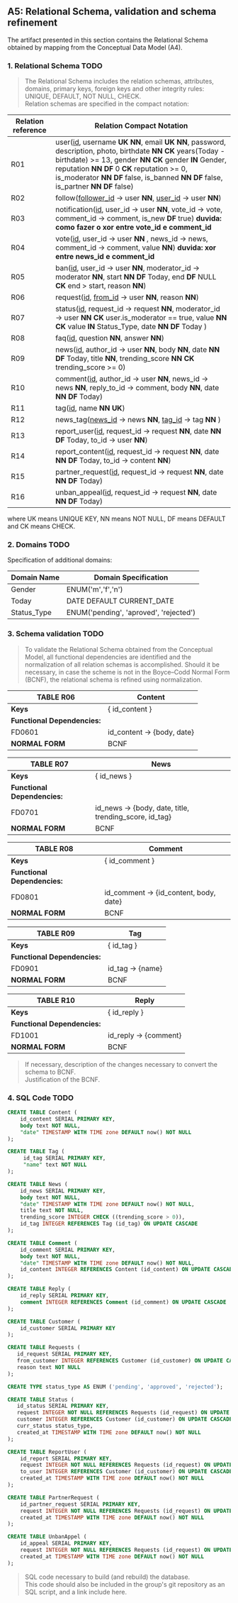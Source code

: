 ## A5: Relational Schema, validation and schema refinement

The artifact presented in this section contains the Relational Schema obtained by mapping from the Conceptual Data Model (A4). 

### 1. Relational Schema TODO

> The Relational Schema includes the relation schemas, attributes, domains, primary keys, foreign keys and other integrity rules: UNIQUE, DEFAULT, NOT NULL, CHECK.  
> Relation schemas are specified in the compact notation:  

| Relation reference | Relation Compact Notation                        |
| ------------------ | ------------------------------------------------ |
| R01                | user([id](#), username **UK NN**, email **UK NN**, password, description, photo, birthdate **NN CK** years(Today - birthdate) >= 13, gender **NN CK** gender **IN** Gender, reputation **NN DF** 0 **CK** reputation >= 0, is_moderator **NN DF** false, is_banned **NN DF** false, is_partner **NN DF** false) |
| R02                | follow([follower_id](#) → user **NN**, [user_id](#) → user **NN**)
| R03                | notification([id](#), user_id → user **NN**, vote_id → vote, comment_id → comment, is_new **DF** true)  **duvida: como fazer o xor entre vote_id e comment_id** |
| R04                | vote([id](#), user_id → user **NN** , news_id → news, comment_id → comment, value **NN**) **duvida: xor entre news_id e comment_id**|
| R05                | ban([id](#), user_id → user **NN**, moderator_id → moderator **NN**,  start **NN DF** Today, end **DF** NULL **CK** end > start, reason **NN**) |
| R06                | request([id](#), [from_id](#) → user **NN**, reason **NN**) |
| R07                | status([id](#), request_id → request **NN**, moderator_id → user **NN CK** user.is_moderator == true, value **NN CK** value **IN** Status_Type, date **NN DF** Today ) 
| R08                | faq([id](#), question **NN**, answer **NN**) |
| R09                | news([id](#), author_id → user **NN**, body **NN**, date **NN DF** Today, title **NN**, trending_score **NN CK** trending_score >= 0) |
| R10                | comment([id](#), author_id → user **NN**, news_id → news **NN**,  reply_to_id → comment, body **NN**, date **NN** **DF** Today) |
| R11                | tag([id](#), name **NN UK**) |
| R12                | news_tag([news_id](#) → news **NN**, [tag_id](#) → tag **NN** ) |
| R13                | report_user([id](#), request_id → request **NN**, date **NN DF** Today, to_id → user **NN**) |
| R14                | report_content([id](#), request_id → request **NN**, date **NN DF** Today, to_id → content **NN**) |
| R15                | partner_request([id](#), request_id → request **NN**, date **NN DF** Today) |
| R16                | unban_appeal([id](#), request_id → request **NN**, date **NN DF** Today) |
  
where UK means UNIQUE KEY, NN means NOT NULL, DF means DEFAULT and CK means CHECK.  

### 2. Domains TODO

Specification of additional domains:  

| Domain Name  | Domain Specification                   |
| ------------ | -------------------------------------- |
| Gender       | ENUM('m','f','n')                      |
| Today        | DATE DEFAULT CURRENT_DATE              |
| Status_Type  | ENUM('pending', 'aproved', 'rejected') |


### 3. Schema validation TODO

> To validate the Relational Schema obtained from the Conceptual Model, all functional dependencies are identified and the normalization of all relation schemas is accomplished. Should it be necessary, in case the scheme is not in the Boyce–Codd Normal Form (BCNF), the relational schema is refined using normalization.  


| **TABLE R06**   | Content               |
| --------------  | ---                |
| **Keys**        | { id_content } |
| **Functional Dependencies:** |       |
| FD0601          | id_content → {body, date} |
| **NORMAL FORM** | BCNF               |

| **TABLE R07**   | News              |
| --------------  | ---                |
| **Keys**        | { id_news } |
| **Functional Dependencies:** |       |
| FD0701          | id_news → {body, date, title, trending_score, id_tag} |
| **NORMAL FORM** | BCNF               |

| **TABLE R08**   | Comment              |
| --------------  | ---                |
| **Keys**        | { id_comment } |
| **Functional Dependencies:** |       |
| FD0801          | id_comment → {id_content, body, date} |
| **NORMAL FORM** | BCNF               |

| **TABLE R09**   | Tag              |
| --------------  | ---                |
| **Keys**        | { id_tag } |
| **Functional Dependencies:** |       |
| FD0901          | id_tag → {name} |
| **NORMAL FORM** | BCNF               |

| **TABLE R10**   | Reply              |
| --------------  | ---                |
| **Keys**        | { id_reply } |
| **Functional Dependencies:** |       |
| FD1001          | id_reply → {comment} |
| **NORMAL FORM** | BCNF               |


> If necessary, description of the changes necessary to convert the schema to BCNF.  
> Justification of the BCNF.  

### 4. SQL Code TODO

```sql
CREATE TABLE Content (
    id_content SERIAL PRIMARY KEY,
    body text NOT NULL,
    "date" TIMESTAMP WITH TIME zone DEFAULT now() NOT NULL
);

CREATE TABLE Tag (
     id_tag SERIAL PRIMARY KEY,
     "name" text NOT NULL
);

CREATE TABLE News (
    id_news SERIAL PRIMARY KEY,
    body text NOT NULL,
    "date" TIMESTAMP WITH TIME zone DEFAULT now() NOT NULL,
    title text NOT NULL,    
    trending_score INTEGER CHECK ((trending_score > 0)),
    id_tag INTEGER REFERENCES Tag (id_tag) ON UPDATE CASCADE
);

CREATE TABLE Comment (
    id_comment SERIAL PRIMARY KEY,
    body text NOT NULL,
    "date" TIMESTAMP WITH TIME zone DEFAULT now() NOT NULL,
    id_content INTEGER REFERENCES Content (id_content) ON UPDATE CASCADE
);

CREATE TABLE Reply (
    id_reply SERIAL PRIMARY KEY,
    comment INTEGER REFERENCES Comment (id_comment) ON UPDATE CASCADE
);

CREATE TABLE Customer (
    id_customer SERIAL PRIMARY KEY
);

CREATE TABLE Requests (
   id_request SERIAL PRIMARY KEY,
   from_customer INTEGER REFERENCES Customer (id_customer) ON UPDATE CASCADE,
   reason text NOT NULL
);

CREATE TYPE status_type AS ENUM ('pending', 'approved', 'rejected');

CREATE TABLE Status (
   id_status SERIAL PRIMARY KEY,
   request INTEGER NOT NULL REFERENCES Requests (id_request) ON UPDATE CASCADE,
   customer INTEGER REFERENCES Customer (id_customer) ON UPDATE CASCADE,
   curr_status status_type,
   created_at TIMESTAMP WITH TIME zone DEFAULT now() NOT NULL
);

CREATE TABLE ReportUser (
    id_report SERIAL PRIMARY KEY,
    request INTEGER NOT NULL REFERENCES Requests (id_request) ON UPDATE CASCADE,
    to_user INTEGER REFERENCES Customer (id_customer) ON UPDATE CASCADE,
    created_at TIMESTAMP WITH TIME zone DEFAULT now() NOT NULL
);

CREATE TABLE PartnerRequest (
    id_partner_request SERIAL PRIMARY KEY,
    request INTEGER NOT NULL REFERENCES Requests (id_request) ON UPDATE CASCADE,
    created_at TIMESTAMP WITH TIME zone DEFAULT now() NOT NULL
);

CREATE TABLE UnbanAppel (
    id_appeal SERIAL PRIMARY KEY,
    request INTEGER NOT NULL REFERENCES Requests (id_request) ON UPDATE CASCADE,
    created_at TIMESTAMP WITH TIME zone DEFAULT now() NOT NULL
);

```

> SQL code necessary to build (and rebuild) the database.  
> This code should also be included in the group's git repository as an SQL script, and a link include here.  
